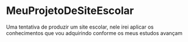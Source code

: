 # MeuProjetoDeSiteEscolar
 Uma tentativa de produzir um site escolar, nele irei aplicar os conhecimentos que vou adquirindo conforme os meus estudos avançam
